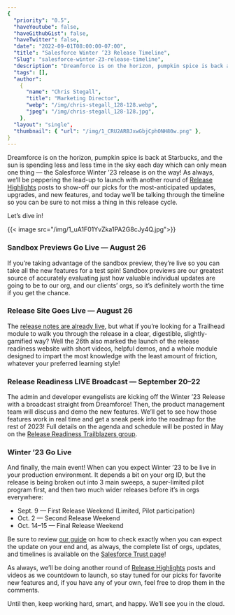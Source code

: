 ```yaml
---
{
  "priority": "0.5",
  "haveYoutube": false,
  "haveGithubGist": false,
  "haveTwitter": false,
  "date": "2022-09-01T08:00:00-07:00",
  "title": "Salesforce Winter ’23 Release Timeline",
  "Slug": "salesforce-winter-23-release-timeline",
  "description": "Dreamforce is on the horizon, pumpkin spice is back at Starbucks, and the sun is spending less and less time in the sky each day which can…",
  "tags": [],
  "author":
    {
      "name": "Chris Stegall",
      "title": "Marketing Director",
      "webp": "/img/chris-stegall_128-128.webp",
      "jpeg": "/img/chris-stegall_128-128.jpg",
    },
  "layout": "single",
  "thumbnail": { "url": "/img/1_CRU2ARBJxwGbjCphONH80w.png" },
}
---
```


Dreamforce is on the horizon, pumpkin spice is back at Starbucks, and the sun is spending less and less time in the sky each day which can only mean one thing — the Salesforce Winter ’23 release is on the way! As always, we’ll be peppering the lead-up to launch with another round of [Release Highlights](https://medium.com/creme-de-la-crm/tagged/release-highlights) posts to show-off our picks for the most-anticipated updates, upgrades, and new features, and today we’ll be talking through the timeline so you can be sure to not miss a thing in this release cycle.

Let’s dive in!

{{< image src="/img/1_uA1F01YvZka1PA2G8cJy4Q.jpg">}}

### Sandbox Previews Go Live — August 26

If you’re taking advantage of the sandbox preview, they’re live so you can take all the new features for a test spin! Sandbox previews are our greatest source of accurately evaluating just how valuable individual updates are going to be to our org, and our clients’ orgs, so it’s definitely worth the time if you get the chance.

### Release Site Goes Live — August 26

The [release notes are already live](https://help.salesforce.com/s/articleView?id=release-notes.salesforce_release_notes.htm&type=5&release=240), but what if you’re looking for a Trailhead module to walk you through the release in a clear, digestible, slightly-gamified way? Well the 26th also marked the launch of the release readiness website with short videos, helpful demos, and a whole module designed to impart the most knowledge with the least amount of friction, whatever your preferred learning style!

### Release Readiness LIVE Broadcast — September 20–22

The admin and developer evangelists are kicking off the Winter ’23 Release with a broadcast straight from Dreamforce! Then, the product management team will discuss and demo the new features. We’ll get to see how those features work in real time and get a sneak peek into the roadmap for the rest of 2023! Full details on the agenda and schedule will be posted in May on the [Release Readiness Trailblazers group](https://success.salesforce.com/featuredGroupDetail?id=a1z30000006IDYhAAO).

### Winter ’23 Go Live

And finally, the main event! When can you expect Winter ’23 to be live in your production environment. It depends a bit on your org ID, but the release is being broken out into 3 main sweeps, a super-limited pilot program first, and then two much wider releases before it’s in orgs everywhere:

- Sept. 9 — First Release Weekend (Limited, Pilot participation)
- Oct. 2 — Second Release Weekend
- Oct. 14–15 — Final Release Weekend

Be sure to review [our guide](https://medium.com/creme-de-la-crm/how-to-check-when-the-spring-21-release-is-hitting-your-org-5167b887c1b6) on how to check exactly when you can expect the update on your end and, as always, the complete list of orgs, updates, and timelines is available on the [Salesforce Trust page](https://www.salesforce.com/blog/winter-22-sandbox-preview/#:~:text=gets%20upgraded.%20Our-,Trust,-page%20has%20the)!

As always, we’ll be doing another round of [Release Highlights](https://medium.com/creme-de-la-crm/tagged/release-highlights) posts and videos as we countdown to launch, so stay tuned for our picks for favorite new features and, if you have any of your own, feel free to drop them in the comments.

Until then, keep working hard, smart, and happy. We’ll see you in the cloud.
